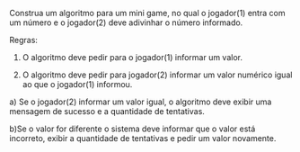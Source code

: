 Construa um algoritmo para um mini game, no qual o jogador(1) entra com um número e o jogador(2) deve adivinhar o número informado.

Regras:
1) O algoritmo deve pedir para o jogador(1) informar um valor.

2) O algoritmo deve pedir para jogador(2) informar um valor numérico igual ao que o jogador(1) informou.

a) Se o jogador(2) informar um valor igual, o algoritmo deve exibir uma mensagem de sucesso e a quantidade de tentativas.

b)Se o valor for diferente o sistema deve informar que o valor está incorreto, exibir a quantidade de tentativas e pedir um valor novamente.
